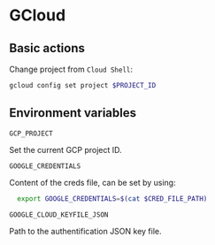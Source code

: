 # GCloud

## Basic actions

Change project from `Cloud Shell`:

```bash
gcloud config set project $PROJECT_ID
```

## Environment variables

`GCP_PROJECT`

Set the current GCP project ID.

`GOOGLE_CREDENTIALS`

Content of the creds file, can be set by using:

```bash
  export GOOGLE_CREDENTIALS=$(cat $CRED_FILE_PATH)
```

`GOOGLE_CLOUD_KEYFILE_JSON`

Path to the authentification JSON key file.
